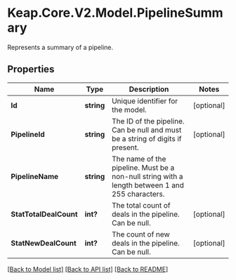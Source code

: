 # Keap.Core.V2.Model.PipelineSummary
Represents a summary of a pipeline.

## Properties

Name | Type | Description | Notes
------------ | ------------- | ------------- | -------------
**Id** | **string** | Unique identifier for the model. | [optional] 
**PipelineId** | **string** | The ID of the pipeline. Can be null and must be a string of digits if present. | [optional] 
**PipelineName** | **string** | The name of the pipeline. Must be a non-null string with a length between 1 and 255 characters. | 
**StatTotalDealCount** | **int?** | The total count of deals in the pipeline. Can be null. | [optional] 
**StatNewDealCount** | **int?** | The count of new deals in the pipeline. Can be null. | [optional] 

[[Back to Model list]](../README.md#documentation-for-models) [[Back to API list]](../README.md#documentation-for-api-endpoints) [[Back to README]](../README.md)


